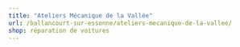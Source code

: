 ```yaml
---
title: "Ateliers Mécanique de la Vallée"
url: /ballancourt-sur-essonne/ateliers-mecanique-de-la-vallee/
shop: réparation de voitures
---
```

